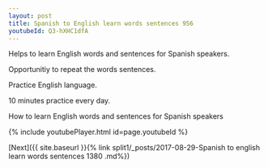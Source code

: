 ```yaml
---
layout: post
title: Spanish to English learn words sentences 956 
youtubeId: Q3-hXHC1dfA
---
```

 
 
Helps to learn English words and sentences for Spanish speakers.

Opportunitiy to repeat the words sentences. 

Practice English language. 
 
10 minutes practice every day. 
 
How to learn English words and sentences for Spanish speakers 
 
{% include youtubePlayer.html id=page.youtubeId %}
 
 
[Next]({{ site.baseurl }}{% link  split1/_posts/2017-08-29-Spanish to english learn words sentences 1380 .md%})
 
